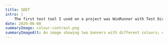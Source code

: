 ```yaml
---
title: SDET
intro: |
    The first test tool I used on a project was WinRunner with Test Director as the test management tool. For a couple of years AstraTest (website test tool) became my default.
date: 2020-06-08
summaryImage: colour-contrast.png
summaryImageAlt: An image showing two banners with different colours; one that doesn't pass WCAG AA colour contrast and one other that does
---
```

